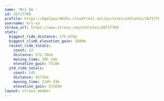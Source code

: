 ```yaml
---
name: 'Kri So '
id: 26717769
profile: https://dgalywyr863hv.cloudfront.net/pictures/athletes/26717769/7761026/14/large.jpg
username: kri-so
strava_url: https://www.strava.com/athletes/26717769
stats:
  biggest_ride_distance: 175.67km
  biggest_climb_elevation_gain: 1809m
  recent_ride_totals:
    count: 12
    distance: 572.76km
    moving_time: 30h 34m
    elevation_gain: 7518m
  ytd_ride_totals:
    count: 141
    distance: 4573km
    moving_time: 214h 33m
    elevation_gain: 37269m
layout: strava_member
--- 
```

